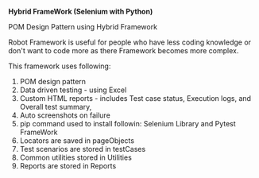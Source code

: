 **Hybrid FrameWork (Selenium with Python)**

POM Design Pattern using Hybrid Framework

Robot Framework is useful for people who have less coding knowledge or don't want to code more as there Framework becomes more complex.

This framework uses following:

1. POM design pattern
2. Data driven testing - using Excel
3. Custom HTML reports - includes Test case status, Execution logs, and Overall test summary,
4. Auto screenshots on failure
5. pip command used to install followin: Selenium Library and Pytest FrameWork
6. Locators are saved in pageObjects
7. Test scenarios are stored in testCases
8. Common utilities stored in Utilities
9. Reports are stored in Reports

